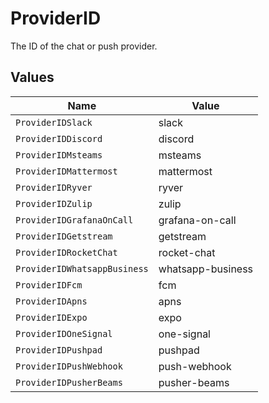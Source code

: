 # ProviderID

The ID of the chat or push provider.


## Values

| Name                         | Value                        |
| ---------------------------- | ---------------------------- |
| `ProviderIDSlack`            | slack                        |
| `ProviderIDDiscord`          | discord                      |
| `ProviderIDMsteams`          | msteams                      |
| `ProviderIDMattermost`       | mattermost                   |
| `ProviderIDRyver`            | ryver                        |
| `ProviderIDZulip`            | zulip                        |
| `ProviderIDGrafanaOnCall`    | grafana-on-call              |
| `ProviderIDGetstream`        | getstream                    |
| `ProviderIDRocketChat`       | rocket-chat                  |
| `ProviderIDWhatsappBusiness` | whatsapp-business            |
| `ProviderIDFcm`              | fcm                          |
| `ProviderIDApns`             | apns                         |
| `ProviderIDExpo`             | expo                         |
| `ProviderIDOneSignal`        | one-signal                   |
| `ProviderIDPushpad`          | pushpad                      |
| `ProviderIDPushWebhook`      | push-webhook                 |
| `ProviderIDPusherBeams`      | pusher-beams                 |